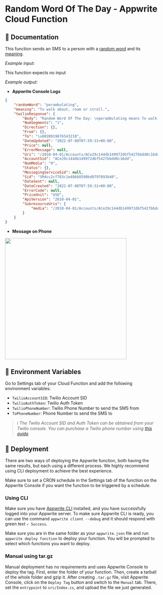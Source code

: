 # Random Word Of The Day - Appwrite Cloud Function

## 🤖 Documentation

This function sends an SMS to a person with a [random word](https://random-word-api.herokuapp.com/home) and its [meaning](https://dictionaryapi.dev/).

<!-- Update with your description, for example 'Create Stripe payment and return payment URL' -->

_Example input:_

This function expects no input

<!-- If input is expected, add example -->

_Example output:_

<!-- Update with your expected output -->

- **Appwrite Console Logs**

```json
{
	"randomWord": "perambulating",
	"meaning": "To walk about, roam or stroll.",
	"twilioResponse": {
		"Body": "Random Word Of The Day: \nperambulating means To walk about, roam or stroll.",
		"NumSegments": "1",
		"Direction": {},
		"From": {},
		"To": "\u002B919876543210",
		"DateUpdated": "2022-07-08T07:59:31+00:00",
		"Price": null,
		"ErrorMessage": null,
		"Uri": "/2010-04-01/Accounts/ACe29c144db149972dbf5427bbdd0c16dd/Messages/SM4cc2cf763c1e48668598bd0797093b40.json",
		"AccountSid": "ACe29c144db149972dbf5427bbdd0c16dd",
		"NumMedia": "0",
		"Status": {},
		"MessagingServiceSid": null,
		"Sid": "SM4cc2cf763c1e48668598bd0797093b40",
		"DateSent": null,
		"DateCreated": "2022-07-08T07:59:31+00:00",
		"ErrorCode": null,
		"PriceUnit": "USD",
		"ApiVersion": "2010-04-01",
		"SubresourceUris": {
			"media": "/2010-04-01/Accounts/ACe29c144db149972dbf5427bbdd0c16dd/Messages/SM4cc2cf763c1e48668598bd0797093b40/Media.json"
		}
	}
}
```

- **Message on Phone**

<img src="https://user-images.githubusercontent.com/31401437/178012458-b8ce6f2c-aa6b-4066-b6f4-cef2903fa7ff.jpg" width="400px">

## 📝 Environment Variables

Go to Settings tab of your Cloud Function and add the following environment variables:

- `TwilioAccountSID`: Twilio Account SID
- `TwilioAuthToken`: Twilio Auth Token
- `TwilioPhoneNumber`: Twilio Phone Number to send the SMS from
- `ToPhoneNumber`: Phone Number to send the SMS to

> ℹ️ _The Twilio Account SID and Auth Token can be obtained from your Twilio console. You can purchase a Twilio phone number using [this guide](https://support.twilio.com/hc/en-us/articles/223135247-How-to-Search-for-and-Buy-a-Twilio-Phone-Number-from-Console)._

## 🚀 Deployment

There are two ways of deploying the Appwrite function, both having the same results, but each using a different process. We highly recommend using CLI deployment to achieve the best experience.

Make sure to set a CRON schedule in the Settings tab of the function on the Appwrite Console if you want the function to be triggered by a schedule.

### Using CLI

Make sure you have [Appwrite CLI](https://appwrite.io/docs/command-line#installation) installed, and you have successfully logged into your Appwrite server. To make sure Appwrite CLI is ready, you can use the command `appwrite client --debug` and it should respond with green text `✓ Success`.

Make sure you are in the same folder as your `appwrite.json` file and run `appwrite deploy function` to deploy your function. You will be prompted to select which functions you want to deploy.

### Manual using tar.gz

Manual deployment has no requirements and uses Appwrite Console to deploy the tag. First, enter the folder of your function. Then, create a tarball of the whole folder and gzip it. After creating `.tar.gz` file, visit Appwrite Console, click on the `Deploy Tag` button and switch to the `Manual` tab. There, set the `entrypoint` to `src/Index.cs`, and upload the file we just generated.
